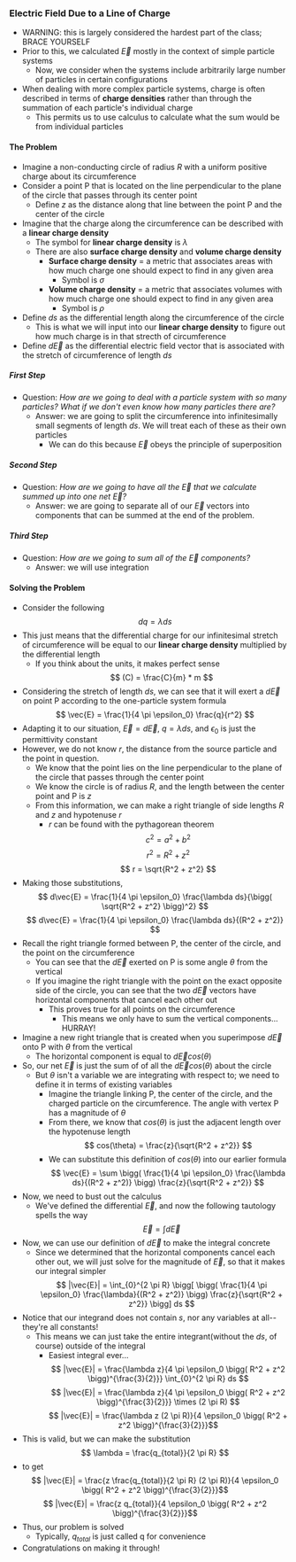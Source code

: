 ### Electric Field Due to a Line of Charge
- WARNING: this is largely considered the hardest part of the class; BRACE YOURSELF
- Prior to this, we calculated $\vec{E}$ mostly in the context of simple particle systems
    * Now, we consider when the systems include arbitrarily large number of particles in certain configurations
- When dealing with more complex particle systems, charge is often described in terms of **charge densities** rather than through the summation of each particle's individual charge
    * This permits us to use calculus to calculate what the sum would be from individual particles

#### The Problem
- Imagine a non-conducting circle of radius $R$ with a uniform positive charge about its circumference
- Consider a point P that is located on the line perpendicular to the plane of the circle that passes through its center point
    * Define $z$ as the distance along that line between the point P and the center of the circle 
- Imagine that the charge along the circumference can be described with a **linear charge density**
    * The symbol for **linear charge density** is $\lambda$
    * There are also **surface charge density** and **volume charge density**
        + **Surface charge density** = a metric that associates areas with how much charge one should expect to find in any given area
            - Symbol is $\sigma$
        + **Volume charge density** = a metric that associates volumes with how much charge one should expect to find in any given area
            - Symbol is $\rho$
- Define $ds$ as the differential length along the circumference of the circle
    * This is what we will input into our **linear charge density** to figure out how much charge is in that strecth of circumference
- Define $d\vec{E}$ as the differential electric field vector that is associated with the stretch of circumference of length $ds$

##### First Step
- Question: *How are we going to deal with a particle system with so many particles?  What if we don't even know how many particles there are?*
    * Answer: we are going to split the circumference into infinitesimally small segments of length $ds$.  We will treat each of these as their own particles
        + We can do this because $\vec{E}$ obeys the principle of superposition

##### Second Step
- Question: *How are we going to have all the $\vec{E}$ that we calculate summed up into one net $\vec{E}$?*
    * Answer: we are going to separate all of our $\vec{E}$ vectors into components that can be summed at the end of the problem.

##### Third Step
- Question: *How are we going to sum all of the $\vec{E}$ components?*
    * Answer: we will use integration

#### Solving the Problem
- Consider the following
$$ dq = \lambda ds $$
- This just means that the differential charge for our infinitesimal stretch of circumference will be equal to our **linear charge density** multiplied by the differential length
    * If you think about the units, it makes perfect sense
$$ (C) = \frac{C}{m} * m $$
- Considering the stretch of length $ds$, we can see that it will exert a $d\vec{E}$ on point P according to the one-particle system formula
$$ \vec{E} = \frac{1}{4 \pi \epsilon_0} \frac{q}{r^2} $$
- Adapting it to our situation, $\vec{E} = d\vec{E}$, $q = \lambda ds$, and $\epsilon_0$ is just the permittivity constant
- However, we do not know $r$, the distance from the source particle and the point in question.
    * We know that the point lies on the line perpendicular to the plane of the circle that passes through the center point
    * We know the circle is of radius $R$, and the length between the center point and P is $z$
    * From this information, we can make a right triangle of side lengths $R$ and $z$ and hypotenuse $r$
        + $r$ can be found with the pythagorean theorem
$$ c^2 = a^2 + b^2 $$
$$ r^2 = R^2 + z^2 $$
$$ r = \sqrt{R^2 + z^2} $$
- Making those substitutions,
$$ d\vec{E} = \frac{1}{4 \pi \epsilon_0} \frac{\lambda ds}{\bigg( \sqrt{R^2 + z^2} \bigg)^2} $$
$$ d\vec{E} = \frac{1}{4 \pi \epsilon_0} \frac{\lambda ds}{(R^2 + z^2)} $$
- Recall the right triangle formed between P, the center of the circle, and the point on the circumference
    * You can see that the $d\vec{E}$ exerted on P is some angle $\theta$ from the vertical
    * If you imagine the right triangle with the point on the exact opposite side of the circle, you can see that the two $d\vec{E}$ vectors have horizontal components that cancel each other out
        + This proves true for all points on the circumference
            - This means we only have to sum the vertical components... HURRAY!
- Imagine a new right triangle that is created when you superimpose $d\vec{E}$ onto P with $\theta$ from the vertical
    * The horizontal component is equal to $d\vec{E}cos(\theta)$
- So, our net $\vec{E}$ is just the sum of of all the $d\vec{E}cos(\theta)$ about the circle
    * But $\theta$ isn't a variable we are integrating with respect to; we need to define it in terms of existing variables
        + Imagine the triangle linking P, the center of the circle, and the charged particle on the circumference.  The angle with vertex P has a magnitude of $\theta$
        + From there, we know that $cos(\theta)$ is just the adjacent length over the hypotenuse length
$$ cos(\theta) = \frac{z}{\sqrt{R^2 + z^2}} $$
        + We can substitute this definition of $cos(\theta)$ into our earlier formula
$$ \vec{E} = \sum \bigg( \frac{1}{4 \pi \epsilon_0} \frac{\lambda ds}{(R^2 + z^2)} \bigg) \frac{z}{\sqrt{R^2 + z^2}} $$
- Now, we need to bust out the calculus
    * We've defined the differential $\vec{E}$, and now the following tautology spells the way
$$ \vec{E} = \int d\vec{E} $$
- Now, we can use our definition of $d\vec{E}$ to make the integral concrete
    * Since we determined that the horizontal components cancel each other out, we will just solve for the magnitude of $\vec{E}$, so that it makes our integral simpler
$$ |\vec{E}| = \int_{0}^{2 \pi R} \bigg[ \bigg( \frac{1}{4 \pi \epsilon_0} \frac{\lambda}{(R^2 + z^2)} \bigg) \frac{z}{\sqrt{R^2 + z^2}} \bigg] ds $$
- Notice that our integrand does not contain $s$, nor any variables at all--they're all constants!
    * This means we can just take the entire integrant(without the $ds$, of course) outside of the integral
        + Easiest integral ever...
$$ |\vec{E}| = \frac{\lambda z}{4 \pi \epsilon_0 \bigg( R^2 + z^2 \bigg)^{\frac{3}{2}}} \int_{0}^{2 \pi R} ds $$
$$ |\vec{E}| = \frac{\lambda z}{4 \pi \epsilon_0 \bigg( R^2 + z^2 \bigg)^{\frac{3}{2}}} \times (2 \pi R) $$
$$ |\vec{E}| = \frac{\lambda z (2 \pi R)}{4 \epsilon_0 \bigg( R^2 + z^2 \bigg)^{\frac{3}{2}}}$$
- This is valid, but we can make the substitution
$$ \lambda = \frac{q_{total}}{2 \pi R} $$
- to get
$$ |\vec{E}| = \frac{z \frac{q_{total}}{2 \pi R} (2 \pi R)}{4 \epsilon_0 \bigg( R^2 + z^2 \bigg)^{\frac{3}{2}}}$$
$$ |\vec{E}| = \frac{z q_{total}}{4 \epsilon_0 \bigg( R^2 + z^2 \bigg)^{\frac{3}{2}}}$$
- Thus, our problem is solved
    * Typically, $q_{total}$ is just called q for convenience
- Congratulations on making it through!
